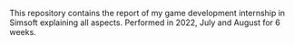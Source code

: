 This repository contains the report of my game development internship in Simsoft explaining all aspects. Performed in 2022, July and August for 6 weeks.
